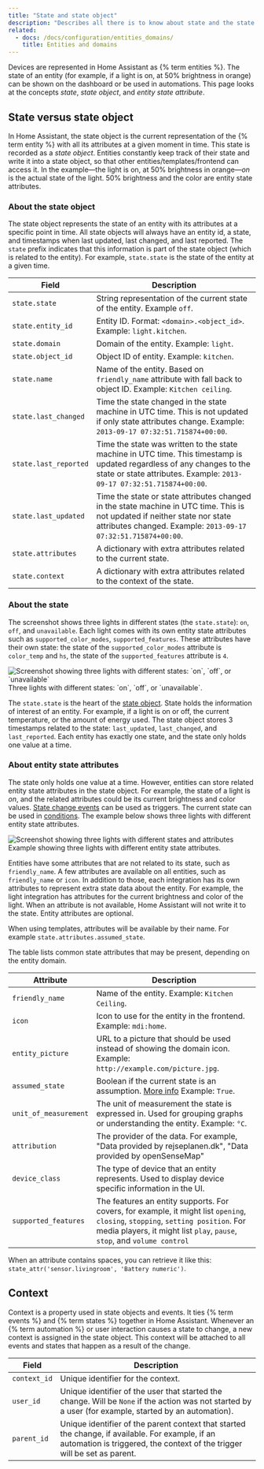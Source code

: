 ```yaml
---
title: "State and state object"
description: "Describes all there is to know about state and the state object in Home Assistant."
related:
  - docs: /docs/configuration/entities_domains/
    title: Entities and domains
---
```


Devices are represented in Home Assistant as {% term entities %}. The state of an entity (for example, if a light is on, at 50% brightness in orange) can be shown on the dashboard or be used in automations. This page looks at the concepts _state_, _state object_, and _entity state attribute_.

## State versus state object

In Home Assistant, the state object is the current representation of the {% term entity %} with all its attributes at a given moment in time. This state is recorded as a _state object_. Entities constantly keep track of their state and write it into a state object, so that other entities/templates/frontend can access it. In the example&mdash;the light is on, at 50% brightness in orange&mdash;_on_ is the actual state of the light. 50% brightness and the color are entity state attributes.

### About the state object

The state object represents the state of an entity with its attributes at a specific point in time. All state objects will always have an entity id, a state, and timestamps when last updated, last changed, and last reported.
The `state` prefix indicates that this information is part of the state object (which is related to the entity). For example, `state.state` is the state of the entity at a given time.

| Field                 | Description                                                                                                                                                                                     |
| --------------------- | ----------------------------------------------------------------------------------------------------------------------------------------------------------------------------------------------- |
| `state.state`         | String representation of the current state of the entity. Example `off`.                                                                                                                        |
| `state.entity_id`     | Entity ID. Format: `<domain>.<object_id>`. Example: `light.kitchen`.                                                                                                                            |
| `state.domain`        | Domain of the entity. Example: `light`.                                                                                                                                                         |
| `state.object_id`     | Object ID of entity. Example: `kitchen`.                                                                                                                                                        |
| `state.name`          | Name of the entity. Based on `friendly_name` attribute with fall back to object ID. Example: `Kitchen ceiling`.                                                                                 |
| `state.last_changed`  | Time the state changed in the state machine in UTC time. This is not updated if only state attributes change. Example: `2013-09-17 07:32:51.715874+00:00`.                                      |
| `state.last_reported` | Time the state was written to the state machine in UTC time. This timestamp is updated regardless of any changes to the state or state attributes. Example: `2013-09-17 07:32:51.715874+00:00`. |
| `state.last_updated`  | Time the state or state attributes changed in the state machine in UTC time. This is not updated if neither state nor state attributes changed. Example: `2013-09-17 07:32:51.715874+00:00`.    |
| `state.attributes`    | A dictionary with extra attributes related to the current state.                                                                                                                                |
| `state.context`       | A dictionary with extra attributes related to the context of the state.                                                                                                                         |

### About the state

The screenshot shows three lights in different states (the `state.state`): `on`, `off`, and `unavailable`. Each light comes with its own entity state attributes such as `supported_color_modes`, `supported_features`. These attributes have their own state: the state of the `supported_color_modes` attribute is `color_temp` and `hs`, the state of the `supported_features` attribute is `4`.

<p class='img'>
  <img src='/images/integrations/light/state_light.png' alt='Screenshot showing three lights with different states: `on`, `off`, or `unavailable`'>
  Three lights with different states: `on`, `off`, or `unavailable`.
</p>

The `state.state` is the heart of the [state object](#about-the-state-object). State holds the information of interest of an entity. For example, if a
light is on or off, the current temperature, or the amount of energy used. The state object stores 3
timestamps related to the state: `last_updated`, `last_changed`, and `last_reported`. Each
entity has exactly one state, and the state only holds one value at a time.

### About entity state attributes

The state only holds one value at a time. However, entities can store related entity state attributes in the state object. For example,
the state of a light is _on_, and the related attributes could be its
current brightness and color values. [State change events](/docs/configuration/events/#events-and-state-changes) can be used as triggers.
The current state can be used in [conditions](/docs/automation/condition/). The example below shows three lights with different entity state attributes.

<p class='img'>
  <img src='/images/integrations/light/state_light.png' alt='Screenshot showing three lights with different states and attributes'>
  Example showing three lights with different entity state attributes.
</p>

Entities have some attributes that are not related to its state, such as `friendly_name`. A few attributes are available on all entities, such as `friendly_name` or `icon`. In addition to those, each integration has its own attributes to represent extra state data about the entity. For example, the light integration has attributes for the current brightness and color of the light. When an attribute is not available, Home Assistant will not write it to the state. Entity attributes are optional.

When using templates, attributes will be available by their name. For example `state.attributes.assumed_state`.

The table lists common state attributes that may be present, depending on the entity domain.

| Attribute             | Description                                                                                                                                                                                                  |
| --------------------- | ------------------------------------------------------------------------------------------------------------------------------------------------------------------------------------------------------------ |
| `friendly_name`       | Name of the entity. Example: `Kitchen Ceiling`.                                                                                                                                                              |
| `icon`                | Icon to use for the entity in the frontend. Example: `mdi:home`.                                                                                                                                             |
| `entity_picture`      | URL to a picture that should be used instead of showing the domain icon. Example: `http://example.com/picture.jpg`.                                                                                          |
| `assumed_state`       | Boolean if the current state is an assumption. [More info](/blog/2016/02/12/classifying-the-internet-of-things/#classifiers) Example: `True`.                                                                |
| `unit_of_measurement` | The unit of measurement the state is expressed in. Used for grouping graphs or understanding the entity. Example: `°C`.                                                                                      |
| `attribution`         | The provider of the data. For example, "Data provided by rejseplanen.dk", "Data provided by openSenseMap"                                                                                                    |
| `device_class`        | The type of device that an entity represents. Used to display device specific information in the UI.                                                                                                         |
| `supported_features`  | The features an entity supports. For covers, for example, it might list `opening`, `closing`, `stopping`, `setting position`. For media players, it might list `play`, `pause`, `stop`, and `volume control` |

When an attribute contains spaces, you can retrieve it like this: `state_attr('sensor.livingroom', 'Battery numeric')`.

## Context

Context is a property used in state objects and events. It ties {% term events %} and {% term states %} together in Home Assistant. Whenever an {% term automation %} or user interaction causes a state to change, a new context is assigned in the state object. This context will be attached to all events and states that happen as a result of the change.

| Field        | Description                                                                                                                                                                  |
| ------------ | ---------------------------------------------------------------------------------------------------------------------------------------------------------------------------- |
| `context_id` | Unique identifier for the context.                                                                                                                                           |
| `user_id`    | Unique identifier of the user that started the change. Will be `None` if the action was not started by a user (for example, started by an automation).                       |
| `parent_id`  | Unique identifier of the parent context that started the change, if available. For example, if an automation is triggered, the context of the trigger will be set as parent. |
